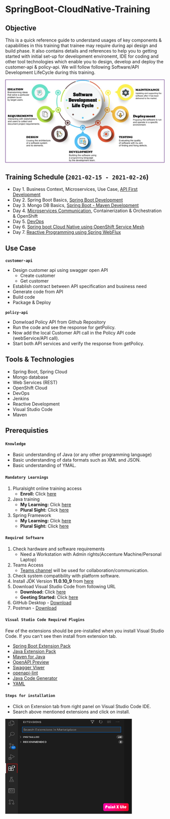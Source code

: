 # SpringBoot-CloudNative-Training

## Objective
This is a quick reference guide to understand usages of key components & capabilities in this training that trainee may require during api design and build phase. It also contains details and references to help you to getting started with initial set-up for development environemt, IDE for coding and other tool technologies which enable you to design, develop and deploy the customer-api & policy-api. We will follow following Software/API Development LifeCycle during this training.

![Software Development Lifecycle](https://github.com/acc-trainings-org/SpringBoot-CloudNative-Training/blob/main/img/sdlc.png?raw=true)


## Training Schedule (**`2021-02-15 - 2021-02-26`**)
* Day 1. Business Context, Microservices, Use Case, [API First Development](https://github.com/acc-trainings-org/SpringBoot-CloudNative-Training/tree/1.api-first-development)
* Day 2. Spring Boot Basics, [Spring Boot Development](https://github.com/acc-trainings-org/SpringBoot-CloudNative-Training/tree/2.spring-api-development)
* Day 3. Mongo DB Basics, [Spring Boot - Maven Development](https://github.com/acc-trainings-org/SpringBoot-CloudNative-Training/tree/3.spring-mongodb-development)
* Day 4. [Microservices Communication](https://github.com/acc-trainings-org/SpringBoot-CloudNative-Training/tree/4.microservices-communication), Containerization & Orchestration & OpenShift 
* Day 5. [DevOps](https://github.com/acc-trainings-org/SpringBoot-CloudNative-Training/tree/5.DevOps-CICD)
* Day 6. [Spring boot Cloud Native using OpenShift Service Mesh](https://github.com/acc-trainings-org/SpringBoot-CloudNative-Training/tree/6.service-mesh)
* Day 7. [Reactive Programming using Spring WebFlux](https://github.com/acc-trainings-org/SpringBoot-CloudNative-Training/tree/7.Reactive-Programming)

## Use Case
**`customer-api`**
* Design customer api using swagger open API
   * Create customer
   * Get customer
* Establish contract between API specification and business need
* Generate code from API
* Build code
* Package & Deploy

**`policy-api`**
* Donwload Policy API from Github Repository
* Run the code and see the response for getPolicy.
* Now add the local Customer API call in the Policy API code (webService/API call).
* Start both API services and verify the response from getPolicy.

## Tools & Technologies
* Spring Boot, Spring Cloud
* Mongo database
* Web Services (REST)
* OpenShift Cloud
* DevOps
* Jenkins
* Reactive Development
* Visual Studio Code
* Maven

## Prerequisties

#### **`Knowledge`**
* Basic understanding of Java (or any other programming language)
* Basic understanding of data formats such as XML and JSON.
* Basic understanding of YMAL.

#### **`Mandatory Learnings`**
1.	Pluralsight online training access
    * **Enroll:** Click [here](https://mylearning.accenture.com/mylearningui/learner/coursedetail/1648947)
2. Java training
    * **My Learning:** Click [here](https://mylearning.accenture.com/mylearningui/learner/coursedetail/1752600)
    * **Plural Sight:** Click [here](https://app.pluralsight.com/channels/details/54ceb573-56a9-4c5a-85f8-e72514c46fb0)
3. Spring Framework
    * **My Learning:** Click [here](https://mylearning.accenture.com/mylearningui/learner/coursedetail/1752592)
    * **Plural Sight:** Click [here](https://app.pluralsight.com/channels/details/6d5e513e-fbc3-4818-a60b-3d14f82035b7)
    
#### **`Required Software`**
1.	Check hardware and software requirements
    * Need a Workstation with Admin rights(Accenture Machine/Personal Laptop)
2.	Teams Access
    * [Teams channel](https://teams.microsoft.com/l/team/19%3a812369d073a741c3a3ccbba976f3697f%40thread.tacv2/conversations?groupId=f9510dd1-3e7e-40c1-bbaf-6fe8dc467c40&tenantId=e0793d39-0939-496d-b129-198edd916feb) will be used for collaboration/communication.    
3.	Check system compatibility with platform software.
4.	Install JDK Version **11.0.10_9** from [here](https://github.com/AdoptOpenJDK/openjdk11-binaries/releases/download/jdk-11.0.10+9/OpenJDK11U-dk_x64_mac_hotspot_11.0.10_9.pkg)
5.	Download Visual Studio Code from following URL
    * **Download:** Click [here](https://code.visualstudio.com/Download) 
    * **Geeting Started:** Click [here](https://code.visualstudio.com/docs/java/java-spring-boot)
6.	GitHub Desktop - [Download](https://desktop.github.com/)    
7.  Postman - [Download](https://www.postman.com/downloads/)
    
#### **`Visual Studio Code Required Plugins`**
Few of the extensions should be pre-installed when you install Visual Studio Code. If you can't see then install from extension tab.
* [Spring Boot Extension Pack](https://marketplace.visualstudio.com/items?itemName=Pivotal.vscode-boot-dev-pack)
* [Java Extension Pack](https://marketplace.visualstudio.com/items?itemName=vscjava.vscode-java-pack)
* [Maven for Java](https://marketplace.visualstudio.com/items?itemName=vscjava.vscode-maven)
* [OpenAPI Preview](https://marketplace.visualstudio.com/items?itemName=zoellner.openapi-preview)
* [Swagger Viwer](https://marketplace.visualstudio.com/items?itemName=Arjun.swagger-viewer)
* [openapi-lint](https://marketplace.visualstudio.com/items?itemName=mermade.openapi-lint)
* [Java Code Generator](https://marketplace.visualstudio.com/items?itemName=sohibe.java-generate-setters-getters)
* [YAML](https://marketplace.visualstudio.com/items?itemName=redhat.vscode-yaml)

#### **`Steps for installation`**
* Click on Extension tab from right panel on Visual Studio Code IDE.
* Search above mentioned extensions and click on install.

![Visual Studio Code Extension](https://github.com/acc-trainings-org/SpringBoot-CloudNative-Training/blob/main/img/vscode_extension.png?raw=true)

